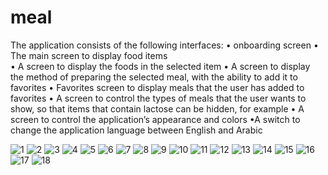 # meal
The application consists of the following interfaces:
 • onboarding screen 
 • The main screen to display food items  
 • A screen to display the foods in the selected item
 • A screen to display the method of preparing the selected meal, with the ability to add it to favorites 
 • Favorites screen to display meals that the user has added to favorites
 • A screen to control the types of meals that the user wants to show, so that items that contain lactose can be hidden, for example 
 • A screen to control the application’s appearance and colors 
 •A switch to change the application language between English and Arabic


![1](https://github.com/user-attachments/assets/307ccb0f-25ef-41d2-8f9e-6df369123f7d)
![2](https://github.com/user-attachments/assets/e09f3404-8898-4c9a-afc9-116867473ab0)
![3](https://github.com/user-attachments/assets/bef35c20-7949-44dd-bfac-0cb5be0465e0)
![4](https://github.com/user-attachments/assets/de8feefc-0bc9-482c-b624-c5da1c73af98)
![5](https://github.com/user-attachments/assets/fa320078-981a-4b6b-ae45-24dd80092c6c)
![6](https://github.com/user-attachments/assets/2e8fac37-d08e-48f6-acd2-0791a368bd8a)
![7](https://github.com/user-attachments/assets/c14e7585-54f0-4c46-8ea7-e47122742110)
![8](https://github.com/user-attachments/assets/b52ba048-5497-4c51-9cbc-5f285446494e)
![9](https://github.com/user-attachments/assets/4a0a24ba-8214-4789-9280-83d8b8217667)
![10](https://github.com/user-attachments/assets/020cf5c4-f96f-41c9-8726-2550993a0d78)
![11](https://github.com/user-attachments/assets/dd7e02a5-62bb-4d4b-bfff-0aeefc6e9daf)
![12](https://github.com/user-attachments/assets/acf5884d-84ef-4bf4-8798-dc4cbcde222f)
![13](https://github.com/user-attachments/assets/f62eab02-6bec-4f7c-b505-153551416925)
![14](https://github.com/user-attachments/assets/e9c2d7e3-2a3d-4e14-86fa-be6fc8af1c26)
![15](https://github.com/user-attachments/assets/f044bcaa-b0b4-4528-970e-967c2f5abf6c)
![16](https://github.com/user-attachments/assets/36412a72-f50e-4155-9c50-66e3c6452306)
![17](https://github.com/user-attachments/assets/55653076-c84f-4e0c-91bd-2ed300db221a)
![18](https://github.com/user-attachments/assets/ab19f525-33e2-4042-a26b-8f63c50f7749)
